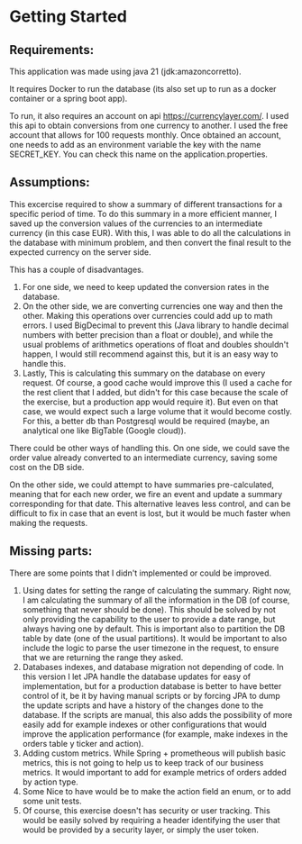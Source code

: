 # Getting Started

## Requirements:

This application was made using java 21 (jdk:amazoncorretto).

It requires Docker to run the database (its also set up to run as a docker container or a spring boot app).

To run, it also requires an account on api https://currencylayer.com/. I used this api to obtain conversions from one currency to another. I used the free account that allows for 100 requests monthly.
Once obtained an account, one needs to add as an environment variable the key with the name SECRET_KEY.
You can check this name on the application.properties.

## Assumptions:

This excercise required to show a summary of different transactions for a specific period of time.
To do this summary in a more efficient manner, I saved up the conversion values of the currencies to an intermediate currency (in this case EUR).
With this, I was able to do all the calculations in the database with minimum problem, and then convert the final result to the expected currency on the server side.

This has a couple of disadvantages. 
1) For one side, we need to keep updated the conversion rates in the database.
2) On the other side, we are converting currencies one way and then the other. Making this operations over currencies could add up to math errors. I used BigDecimal to prevent this (Java library to handle decimal numbers with better precision than a float or double), and while the usual problems of arithmetics operations of float and doubles shouldn't happen, I would still recommend against this, but it is an easy way to handle this.
3) Lastly, This is calculating this summary on the database on every request. Of course, a good cache would improve this (I used a cache for the rest client that I added, but didn't for this case because the scale of the exercise, but a production app would require it). But even on that case, we would expect such a large volume that it would become costly. For this, a better db than Postgresql would be required (maybe, an analytical one like BigTable (Google cloud)).

There could be other ways of handling this. On one side, we could save the order value already converted to an intermediate currency, saving some cost on the DB side.

On the other side, we could attempt to have summaries pre-calculated, meaning that for each new order, we fire an event and update a summary corresponding for that date. This alternative leaves less control, and can be difficult to fix in case that an event is lost, but it would be much faster when making the requests.


## Missing parts:

There are some points that I didn't implemented or could be improved.

1) Using dates for setting the range of calculating the summary. Right now, I am calculating the summary of all the information in the DB (of course, something that never should be done). This should be solved by not only providing the capability to the user to provide a date range, but always having one by default. This is important also to partition the DB table by date (one of the usual partitions). It would be important to also include the logic to parse the user timezone in the request, to ensure that we are returning the range they asked.
2) Databases indexes, and database migration not depending of code. In this version I let JPA handle the database updates for easy of implementation, but for a production database is better to have better control of it, be it by having manual scripts or by forcing JPA to dump the update scripts and have a history of the changes done to the database. If the scripts are manual, this also adds the possibility of more easily add for example indexes or other configurations that would improve the application performance (for example, make indexes in the orders table y ticker and action).
3) Adding custom metrics. While Spring + prometheous will publish basic metrics, this is not going to help us to keep track of our business metrics. It would important to add for example metrics of orders added by action type.
4) Some Nice to have would be to make the action field an enum, or to add some unit tests.
5) Of course, this exercise doesn't has security or user tracking. This would be easily solved by requiring a header identifying the user that would be provided by a security layer, or simply the user token. 